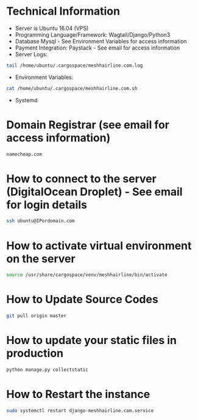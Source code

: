 # Technical Information
- Server is Ubuntu 16.04 (VPS)
- Programming Language/Framework: Wagtail/Django/Python3
- Database Mysql - See Environment Variables for access information
- Payment Integration: Paystack - See email for access information
- Server Logs: 
```sh
tail /home/ubuntu/.cargospace/meshhairline.com.log
```
- Environment Variables: 
```sh
cat /home/ubuntu/.cargospace/meshhairline.com.sh
```
- Systemd

# Domain Registrar (see email for access information)
```sh
namecheap.com
```

# How to connect to the server (DigitalOcean Droplet) - See email for login details
```sh
ssh ubuntu@IPordomain.com
```

# How to activate virtual environment on the server
```sh
source /usr/share/cargospace/venv/meshhairline/bin/activate
```

# How to Update Source Codes
```sh
git pull origin master 
```

# How to update your static files in production
```sh
python manage.py collectstatic
```

# How to Restart the instance
```sh
sudo systemctl restart django-meshhairline.com.service 
```